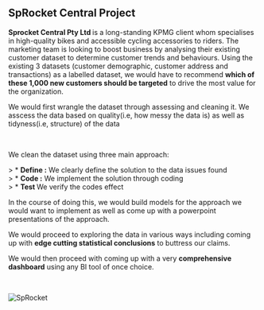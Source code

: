 ## SpRocket Central Project

<p style=text-align:'justify'> <strong>Sprocket Central Pty Ltd </strong> is a long-standing KPMG client whom specialises in high-quality bikes and accessible cycling accessories to riders. The marketing team is looking to boost business by analysing their existing customer dataset to determine customer trends and behaviours. Using the existing 3 datasets (customer demographic, customer address and transactions) as a labelled dataset, we would have to recommend <strong>which of these 1,000 new customers should be targeted</strong> to drive the most value for the organization.</p>
<p> We would first wrangle the dataset through assessing and cleaning it. We asscess the data based on quality(i.e, how messy the data is) as well as tidyness(i.e, structure) of the data </p></br>
<p>We clean the dataset using three main approach:<p>
> * <strong>Define :</strong> We clearly define the solution to the data issues found</br>
> * <strong>Code :</strong> We implement the solution through coding</br>
> * <strong>Test </strong> We verify the codes effect
<p>In the course of doing this, we would build models for the approach we would want to implement as well as come up with a powerpoint presentations of the approach.</p>
<p> We would proceed to exploring the data in various ways including coming up with <strong>edge cutting statistical conclusions</strong> to buttress our claims.</p>
<p> We would then proceed with coming up with a very <strong>comprehensive dashboard</strong> using any BI tool of once choice.</p><br>

![SpRocket](https://img.freepik.com/free-vector/cyclist_1308-86589.jpg?w=2000)